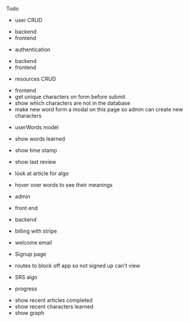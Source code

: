 Todo

- user CRUD

* backend
* frontend

- authentication

* backend
* frontend

- resources CRUD

* frontend
* get unique characters on form before submit
* show which characters are not in the database
* make new word form a modal on this page so admin can create new characters

- userWords model

* show words learned
* show time stamp
* show last review
* look at article for algo

* hover over words to see their meanings

- admin

* front end
* backend

* billing with stripe

* welcome email

* Signup page

* routes to block off app so not signed up can't view

* SRS algo

* progress

- show recent articles completed
- show recent characters learned
- show graph
